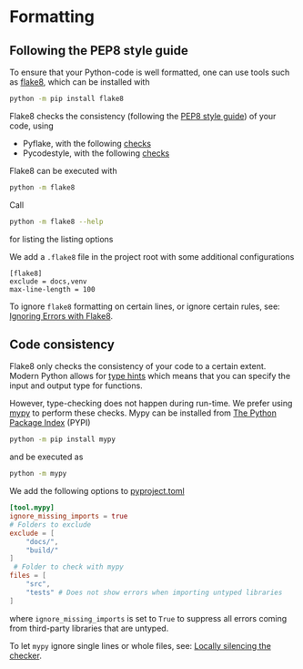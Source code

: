 # Formatting

## Following the PEP8 style guide
To ensure that your Python-code is well formatted, one can use tools such as [flake8](https://flake8.pycqa.org/en/latest/), which can be installed with
```bash
python -m pip install flake8
```
Flake8 checks the consistency (following the [PEP8 style guide](https://peps.python.org/pep-0008/)) of your code, using
- Pyflake, with the following [checks](https://flake8.pycqa.org/en/latest/user/error-codes.html)
- Pycodestyle, with the following [checks](https://pycodestyle.pycqa.org/en/latest/intro.html#error-codes)

Flake8 can be executed with
```bash
python -m flake8
```
Call
```bash
python -m flake8 --help
```
for listing the listing options

We add a `.flake8` file in the project root with some additional configurations
```
[flake8]
exclude = docs,venv
max-line-length = 100
```

To ignore `flake8` formatting on certain lines, or ignore certain rules, see: [Ignoring Errors with Flake8](https://flake8.pycqa.org/en/3.1.1/user/ignoring-errors.html).

## Code consistency
Flake8 only checks the consistency of your code to a certain extent.
Modern Python allows for [type hints](https://peps.python.org/pep-0484/) which means that you can specify the input and output type for functions.

However, type-checking does not happen during run-time.
We prefer using [mypy](http://mypy-lang.org/) to perform these checks.
Mypy can be installed from [The Python Package Index](https://pypi.org/) (PYPI)
```bash
python -m pip install mypy
```
and be executed as
```bash
python -m mypy
```
We add the following options to [pyproject.toml](#content:pyproject)
```toml
[tool.mypy]
ignore_missing_imports = true
# Folders to exclude
exclude = [
    "docs/",
    "build/"
]
 # Folder to check with mypy
files = [
    "src",
    "tests" # Does not show errors when importing untyped libraries
]
```
where `ignore_missing_imports` is set to `True` to suppress all errors coming from third-party libraries that are untyped.

To let `mypy` ignore single lines or whole files, see: [Locally silencing the checker](https://mypy.readthedocs.io/en/stable/common_issues.html#spurious-errors-and-locally-silencing-the-checker).
